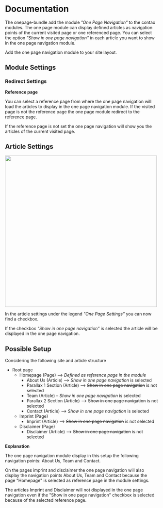 # Documentation

The onepage-bundle add the module  *"One Page Navigation"* to the contao modules. The one page module can display defined articles as navigation points of the current visited page or one referenced page. You can select the option *"Show in one page navigation"* in each article you want to show in the one page navigation module.

Add the one page navigation module to your site layout.

## Module Settings

### Redirect Settings

**Reference page**

You can select a reference page from where the one page navigation will load the articles to display in the one page navigation module. If the visited page is not the reference page the one page module redirect to the reference page.

If the reference page is not set the one page navigation will show you the articles of the current visited page.

## Article Settings

<img src="/images/article-checkbox.png" width="500">

In the article settings under the legend *"One Page Settings"* you can now find a checkbox.

If the checkbox *"Show in one page navigation"* is selected the article will be displayed in the one page navigation.

## Possible Setup

Considering the following site and article structure

- Root page
    - Homepage (Page) –> *Defined as reference page in the module*
        - About Us (Article) –> *Show in one page navigation* is selected
        - Parallax 1 Section (Article) –> ~~Show in one page navigation~~ is not selected
        - Team (Article) – *Show in one page navigation* is selected
        - Parallax 2 Section (Article) –> ~~Show in one page navigation~~ is not selected
        - Contact (Article) –> *Show in one page navigation* is selected
    - Imprint (Page)
        - Imprint (Article) –> ~~Show in one page navigation~~ is not selected
    - Disclaimer (Page)
        - Disclaimer (Article) –> ~~Show in one page navigation~~ is not selected
        
**Explanation**

The one page navigation module display in this setup the following navigation points: About Us, Team and Contact. 

On the pages imprint and disclaimer the one page navigation will also display the navigation points About Us, Team and Contact because the page "Homepage" is selected as reference page in the module settings.

The articles Imprint and Disclaimer will not displayed in the one page navigation even if the "Show in one page navigation" checkbox is selected because of the selected reference page.
